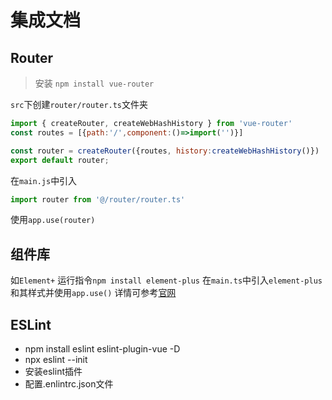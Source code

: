 # 集成文档

## Router
> 安装 `npm install vue-router`

`src`下创建`router/router.ts`文件夹

```js
import { createRouter, createWebHashHistory } from 'vue-router'
const routes = [{path:'/',component:()=>import('')}]

const router = createRouter({routes, history:createWebHashHistory()})
export default router;
```

在`main.js`中引入
```js
import router from '@/router/router.ts'
```
使用`app.use(router)` 

## 组件库
如`Element+`
运行指令`npm install element-plus`
在`main.ts`中引入`element-plus`和其样式并使用`app.use()`
详情可参考[官网](https://element-plus.gitee.io/zh-CN/guide/installation.html)


## ESLint
- npm install eslint eslint-plugin-vue -D
- npx eslint --init
- 安装eslint插件
- 配置.enlintrc.json文件